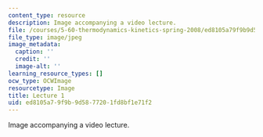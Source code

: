 ```yaml
---
content_type: resource
description: Image accompanying a video lecture.
file: /courses/5-60-thermodynamics-kinetics-spring-2008/ed8105a79f9b9d5877201fd8bf1e71f2_lec01_th.jpg
file_type: image/jpeg
image_metadata:
  caption: ''
  credit: ''
  image-alt: ''
learning_resource_types: []
ocw_type: OCWImage
resourcetype: Image
title: Lecture 1
uid: ed8105a7-9f9b-9d58-7720-1fd8bf1e71f2
---
```

Image accompanying a video lecture.

